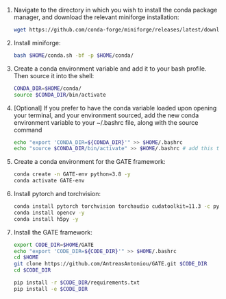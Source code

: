1. Navigate to the directory in which you wish to install the conda package manager, and download the relevant miniforge installation:
    ```bash
    wget https://github.com/conda-forge/miniforge/releases/latest/download/Miniforge3-$(uname)-$(uname -m).sh -O $HOME/conda.sh
    ```
2. Install miniforge:
    ```bash 
    bash $HOME/conda.sh -bf -p $HOME/conda/
    ```
3. Create a conda environment variable and add it to your bash profile. Then source it into the shell:
    ```bash 
    CONDA_DIR=$HOME/conda/
    source $CONDA_DIR/bin/activate
    ``` 
4. [Optional] If you prefer to have the conda variable loaded upon opening your terminal, and your environment sourced, add the new conda environment variable to your ~/.bashrc file, along with the source command
   ```bash
   echo "export 'CONDA_DIR=${CONDA_DIR}'" >> $HOME/.bashrc
   echo "source $CONDA_DIR/bin/activate" >> $HOME/.bashrc # add this to your .bashrc 
   ```
5. Create a conda environment for the GATE framework:
    ```bash
    conda create -n GATE-env python=3.8 -y
    conda activate GATE-env
    ```
6. Install pytorch and torchvision:
    ```bash
    conda install pytorch torchvision torchaudio cudatoolkit=11.3 -c pytorch-nightly -y
   conda install opencv -y
   conda install h5py -y
   ```
7. Install the GATE framework:
    ```bash
    export CODE_DIR=$HOME/GATE
    echo "export 'CODE_DIR=${CODE_DIR}'" >> $HOME/.bashrc
    cd $HOME
    git clone https://github.com/AntreasAntoniou/GATE.git $CODE_DIR
    cd $CODE_DIR
    
    pip install -r $CODE_DIR/requirements.txt
    pip install -e $CODE_DIR
   ```